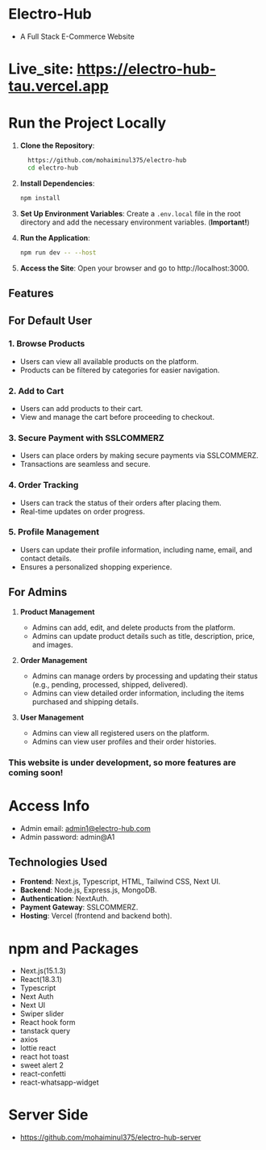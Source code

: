 # Electro-Hub

- A Full Stack E-Commerce Website

# Live_site: https://electro-hub-tau.vercel.app

# Run the Project Locally

1. **Clone the Repository**:

   ```sh
     https://github.com/mohaiminul375/electro-hub
     cd electro-hub
   ```

2. **Install Dependencies**:

   ```sh
   npm install
   ```

3. **Set Up Environment Variables**: Create a `.env.local` file in the root directory and add the necessary environment variables. (**Important!**)

4. **Run the Application**:

   ```sh
   npm run dev -- --host
   ```

5. **Access the Site**: Open your browser and go to http://localhost:3000.

## Features

## For Default User

### 1. Browse Products

- Users can view all available products on the platform.
- Products can be filtered by categories for easier navigation.

### 2. Add to Cart

- Users can add products to their cart.
- View and manage the cart before proceeding to checkout.

### 3. Secure Payment with SSLCOMMERZ

- Users can place orders by making secure payments via SSLCOMMERZ.
- Transactions are seamless and secure.

### 4. Order Tracking

- Users can track the status of their orders after placing them.
- Real-time updates on order progress.

### 5. Profile Management

- Users can update their profile information, including name, email, and contact details.
- Ensures a personalized shopping experience.

## For Admins

1. **Product Management**

   - Admins can add, edit, and delete products from the platform.
   - Admins can update product details such as title, description, price, and images.

2. **Order Management**

   - Admins can manage orders by processing and updating their status (e.g., pending, processed, shipped, delivered).
   - Admins can view detailed order information, including the items purchased and shipping details.

3. **User Management**
   - Admins can view all registered users on the platform.
   - Admins can view user profiles and their order histories.

### **This website is under development, so more features are coming soon!**

# Access Info

- Admin email: admin1@electro-hub.com
- Admin password: admin@A1

## Technologies Used

- **Frontend**: Next.js, Typescript, HTML, Tailwind CSS, Next UI.
- **Backend**: Node.js, Express.js, MongoDB.
- **Authentication**: NextAuth.
- **Payment Gateway**: SSLCOMMERZ.
- **Hosting**: Vercel (frontend and backend both).

# npm and Packages

- Next.js(15.1.3)
- React(18.3.1)
- Typescript
- Next Auth
- Next UI
- Swiper slider
- React hook form
- tanstack query
- axios
- lottie react
- react hot toast
- sweet alert 2
- react-confetti
- react-whatsapp-widget

# Server Side

- https://github.com/mohaiminul375/electro-hub-server
